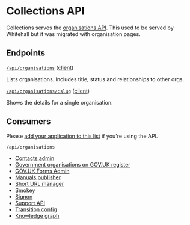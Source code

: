 # Collections API

Collections serves the [organisations API](https://www.gov.uk/api/organisations).
This used to be served by Whitehall but it was migrated with organisation pages.

## Endpoints

[`/api/organisations`](https://www.gov.uk/api/organisations) ([client](https://github.com/alphagov/gds-api-adapters/blob/52d5d97e9b5822462bb533944666b02a1596bed1/lib/gds_api/organisations.rb#L4-L6))

Lists organisations. Includes title, status and relationships to other orgs.

[`/api/organisations/:slug`](https://www.gov.uk/api/organisations/attorney-generals-office) ([client](https://github.com/alphagov/gds-api-adapters/blob/52d5d97e9b5822462bb533944666b02a1596bed1/lib/gds_api/organisations.rb#L8-L10))

Shows the details for a single organisation.

## Consumers

Please [add your application to this list](https://github.com/alphagov/collections/edit/main/docs/api.md) if you're using the API.

`/api/organisations`
- [Contacts admin](https://github.com/alphagov/contacts-admin/blob/76122b8494dc3639bd8c3df947096657d101dacc/app/tasks/import_organisations.rb#L19)
- [Government organisations on GOV.UK register](https://www.registers.service.gov.uk/registers/government-organisation)
- [GOV.UK Forms Admin](https://github.com/alphagov/forms-admin/commit/6adafe95018be8559efdd47bce7a9ee6f60476cf)
- [Manuals publisher](https://github.com/alphagov/manuals-publisher/blob/90821bd6cec6613442287b85c7be4ef3c593c761/lib/services.rb#L20)
- [Short URL manager](https://github.com/alphagov/short-url-manager/blob/9d607b4e7008d1a3243a1877259ab6e800b869d3/app/services/organisation_importer.rb#L27)
- [Smokey](https://github.com/alphagov/smokey/blob/7183e1a5fa44b3d53c7a0f39786fddfb62417e9a/features/public_api.feature#L23)
- [Signon](https://github.com/alphagov/signon/blob/53302a17ccfedca9914d15937a040d6b586dbebd/lib/organisations_fetcher.rb#L24)
- [Support API](https://github.com/alphagov/support-api/blob/e6f4b9db213c6dd7b75aef832f12bf1da7070d4d/lib/organisation_importer.rb#L67)
- [Transition config](https://github.com/alphagov/transition-config/blob/5c6e76f76646ff5e4db62b77bf6681d92d86f503/lib/redirector/organisations.rb#L9)
- [Knowledge graph](https://github.com/alphagov/govuk-knowledge-graph/blob/9f51774c1cbaf9a9fe4121f94249940ff3446b7c/src/data/extract_organisation_api.py)
